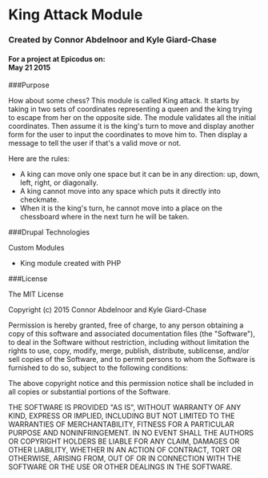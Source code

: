 # King Attack Module
### Created by Connor Abdelnoor and Kyle Giard-Chase
#### For a project at Epicodus on: </br> May 21 2015

###Purpose

How about some  chess? This module is called King attack. It starts by taking in two sets of coordinates representing a queen and the king trying to escape from her on the opposite side. The module validates all the initial coordinates. Then assume it is the king's turn to move and display another form for the user to input the coordinates to move him to. Then display a message to tell the user if that's a valid move or not. </br>

Here are the rules:

* A king can move only one space but it can be in any direction: up, down, left, right, or diagonally.
* A king cannot move into any space which puts it directly into checkmate.
* When it is the king's turn, he cannot move into a place on the chessboard where in the next turn he will be taken.

###Drupal Technologies

Custom Modules
* King module created with PHP

###License

The MIT License

Copyright (c) 2015 Connor Abdelnoor and Kyle Giard-Chase

Permission is hereby granted, free of charge, to any person obtaining a copy
of this software and associated documentation files (the "Software"), to deal
in the Software without restriction, including without limitation the rights
to use, copy, modify, merge, publish, distribute, sublicense, and/or sell
copies of the Software, and to permit persons to whom the Software is
furnished to do so, subject to the following conditions:

The above copyright notice and this permission notice shall be included in
all copies or substantial portions of the Software.

THE SOFTWARE IS PROVIDED "AS IS", WITHOUT WARRANTY OF ANY KIND, EXPRESS OR
IMPLIED, INCLUDING BUT NOT LIMITED TO THE WARRANTIES OF MERCHANTABILITY,
FITNESS FOR A PARTICULAR PURPOSE AND NONINFRINGEMENT. IN NO EVENT SHALL THE
AUTHORS OR COPYRIGHT HOLDERS BE LIABLE FOR ANY CLAIM, DAMAGES OR OTHER
LIABILITY, WHETHER IN AN ACTION OF CONTRACT, TORT OR OTHERWISE, ARISING FROM,
OUT OF OR IN CONNECTION WITH THE SOFTWARE OR THE USE OR OTHER DEALINGS IN
THE SOFTWARE.
